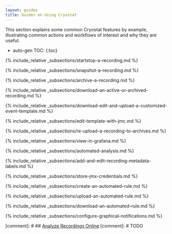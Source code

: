 ```yaml
---
layout: guides
title: Guides on Using Cryostat
---
```


This section explains some common Cryostat features by example, illustrating
common actions and workflows of interest and why they are useful.

* auto-gen TOC:
{:toc}

{% include_relative _subsections/startstop-a-recording.md %}

{% include_relative _subsections/snapshot-a-recording.md %}

{% include_relative _subsections/archive-a-recording.md %}

{% include_relative _subsections/download-an-active-or-archived-recording.md %}

{% include_relative _subsections/download-edit-and-upload-a-customized-event-template.md %}

{% include_relative _subsections/edit-template-with-jmc.md %}

{% include_relative _subsections/re-upload-a-recording-to-archives.md %}

{% include_relative _subsections/view-in-grafana.md %}

{% include_relative _subsections/automated-analysis.md %}

{% include_relative _subsections/add-and-edit-recording-metadata-labels.md %}

{% include_relative _subsections/store-jmx-credentials.md %}

{% include_relative _subsections/create-an-automated-rule.md %}

{% include_relative _subsections/upload-an-automated-rule.md %}

{% include_relative _subsections/download-an-automated-rule.md %}

{% include_relative _subsections/configure-graphical-notifications.md %}

[comment]: # ## [Analyze Recordings Online](#analyze-recordings-online)
[comment]: # TODO
